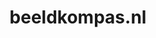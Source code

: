 ---
layout: post
title:  "beeldkompas.nl"
internal_url:  "/dutchgov/beeldkompas.nl.html"
categories: dutchgov
---